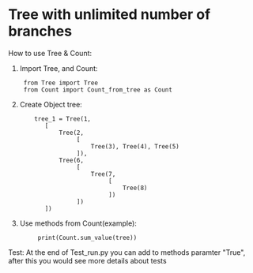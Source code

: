 # Tree with unlimited number of branches

How to use Tree & Count:
1. Import Tree, and Count:
    
        from Tree import Tree
        from Count import Count_from_tree as Count
2. Create Object tree:
    
           tree_1 = Tree(1,
              [
                  Tree(2,
                       [
                           Tree(3), Tree(4), Tree(5)
                       ]),
                  Tree(6,
                       [
                           Tree(7,
                                [
                                    Tree(8)
                                ])
                       ])
              ])

3. Use methods from Count(example):
         
            print(Count.sum_value(tree))


 Test:
 At the end of Test_run.py you can add to methods paramter "True", after this you would see more details about tests
